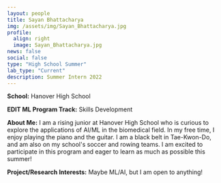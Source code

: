 ```yaml
---
layout: people
title: Sayan Bhattacharya
img: /assets/img/Sayan_Bhattacharya.jpg
profile:
  align: right
  image: Sayan_Bhattacharya.jpg
news: false
social: false
type: "High School Summer"
lab_type: "Current"
description: Summer Intern 2022
---
```


**School:** Hanover High School

**EDIT ML Program Track:**
Skills Development

**About Me:**
I am a rising junior at Hanover High School who is curious to explore the applications of AI/ML in the biomedical field. In my free time, I enjoy playing the piano and the guitar. I am a black belt in Tae-Kwon-Do, and am also on my school's soccer and rowing teams. I am excited to participate in this program and eager to learn as much as possible this summer!

**Project/Research Interests:**
Maybe ML/AI, but I am open to anything!
